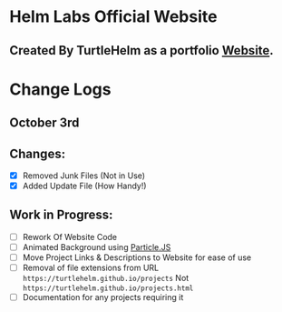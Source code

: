 # Helm Labs Official Website

 ## Created By TurtleHelm as a portfolio [Website](https://turtlehelm.github.io).

 # Change Logs

 ## October 3rd  
  
 ## Changes:  
 - [x] Removed Junk Files (Not in Use)  
 - [x] Added Update File (How Handy!)  

 ## Work in Progress:  
 - [ ] Rework Of Website Code  
 - [ ] Animated Background using [Particle.JS](https://github.com/VincentGarreau/particles.js/)  
 - [ ] Move Project Links & Descriptions to Website for ease of use  
 - [ ] Removal of file extensions from URL `https://turtlehelm.github.io/projects` Not `https://turtlehelm.github.io/projects.html`  
 - [ ] Documentation for any projects requiring it  
